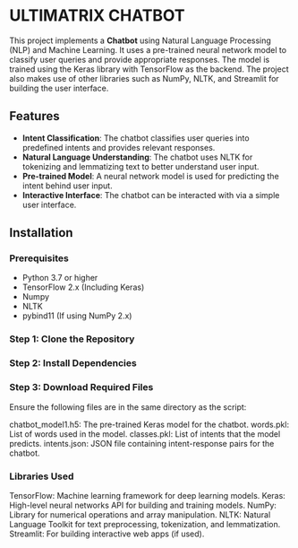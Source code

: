 # ULTIMATRIX CHATBOT

This project implements a **Chatbot** using Natural Language Processing (NLP) and Machine Learning. It uses a pre-trained neural network model to classify user queries and provide appropriate responses. The model is trained using the Keras library with TensorFlow as the backend. The project also makes use of other libraries such as NumPy, NLTK, and Streamlit for building the user interface.

## Features
- **Intent Classification**: The chatbot classifies user queries into predefined intents and provides relevant responses.
- **Natural Language Understanding**: The chatbot uses NLTK for tokenizing and lemmatizing text to better understand user input.
- **Pre-trained Model**: A neural network model is used for predicting the intent behind user input.
- **Interactive Interface**: The chatbot can be interacted with via a simple user interface.

## Installation

### Prerequisites
- Python 3.7 or higher
- TensorFlow 2.x (Including Keras)
- Numpy
- NLTK
- pybind11 (If using NumPy 2.x)

### Step 1: Clone the Repository
### Step 2: Install Dependencies
### Step 3: Download Required Files
Ensure the following files are in the same directory as the script:

chatbot_model1.h5: The pre-trained Keras model for the chatbot.
words.pkl: List of words used in the model.
classes.pkl: List of intents that the model predicts.
intents.json: JSON file containing intent-response pairs for the chatbot.

### Libraries Used
TensorFlow: Machine learning framework for deep learning models.
Keras: High-level neural networks API for building and training models.
NumPy: Library for numerical operations and array manipulation.
NLTK: Natural Language Toolkit for text preprocessing, tokenization, and lemmatization.
Streamlit: For building interactive web apps (if used).
